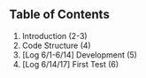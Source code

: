 ## Table of Contents
1. Introduction (2-3)
2. Code Structure (4)
3. [Log 6/1-6/14] Development (5)
4. [Log 6/14/17] First Test (6)
